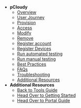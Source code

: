 - **pCloudy**
  - [Overview](pcloudy/pcloudy-overview)
  -	[User Journey](pcloudy/pcloudy-user-journey)
  - [Provision](pcloudy/pcloudy-provision)
  - [Access](pcloudy/pcloudy-access)
  -	[Modify](pcloudy/pcloudy-modify)
  -	[Remove](pcloudy/pcloudy-remove)
  - [Register account](pcloudy/pcloudy-register)
  - [Register Devices](pcloudy/pcloudy-register-devices)
  - [Run automated testing](pcloudy/pcloudy-automated-testing)
  - [Run manual testing](pcloudy/pcloudy-manual-testing)    
  - [Best Practices](pcloudy/pcloudy-best-practices)
  - [FAQs](pcloudy/pcloudy-faqs)
  - [Troubleshooting](pcloudy/pcloudy-troubleshooting)
  - [Additional Resources](pcloudy/pcloudy-additional-resources)        
- **Additional Resources**
  - [Back to Tools Guide](https://docs.developer.tech.gov.sg/docs/ship-hats-tools-guide/#/tools-overview)
  - [Head Over to Getting Started](https://docs.developer.tech.gov.sg/docs/ship-hats-getting-started-guide/#/)
  - [Head Over to Portal Guide](https://docs.developer.tech.gov.sg/docs/ship-hats-portal-guide/#/ship-hats-portal-overview)